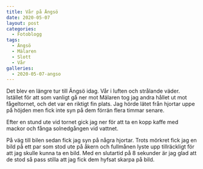 ```yaml
---
title: Vår på Ängsö
date: 2020-05-07
layout: post
categories:
  - Fotoblogg
tags:
  - Ängsö
  - Mälaren
  - Slott
  - Vår
galleries:
  - 2020-05-07-angso
---
```


Det blev en längre tur till Ängsö idag. Vår i luften och strålande väder.  
Istället för att som vanligt gå ner mot Mälaren tog jag andra hållet ut mot fågeltornet, och det var en riktigt fin plats. Jag hörde lätet från hjortar uppe på höjden men fick inte syn på dem förrän flera timmar senare.

Efter en stund ute vid tornet gick jag ner för att ta en kopp kaffe med mackor och fånga solnedgången vid vattnet.

På väg till bilen sedan fick jag syn på några hjortar. Trots mörkret fick jag en bild på ett par som stod ute på åkern och fullmånen lyste upp tillräckligt för att jag skulle kunna ta en bild. Med en slutartid på 8 sekunder är jag glad att de stod så pass stilla att jag fick dem hyfsat skarpa på bild.
